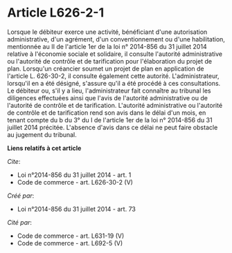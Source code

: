 # Article L626-2-1

Lorsque le débiteur exerce une activité, bénéficiant d'une autorisation administrative, d'un agrément, d'un conventionnement
ou d'une habilitation, mentionnée au II de l'article 1er de la loi n° 2014-856 du 31 juillet 2014 relative à l'économie
sociale et solidaire, il consulte l'autorité administrative ou l'autorité de contrôle et de tarification pour l'élaboration
du projet de plan. Lorsqu'un créancier soumet un projet de plan en application de l'article L. 626-30-2, il consulte
également cette autorité. L'administrateur, lorsqu'il en a été désigné, s'assure qu'il a été procédé à ces consultations. Le
débiteur ou, s'il y a lieu, l'administrateur fait connaître au tribunal les diligences effectuées ainsi que l'avis de
l'autorité administrative ou de l'autorité de contrôle et de tarification. L'autorité administrative ou l'autorité de
contrôle et de tarification rend son avis dans le délai d'un mois, en tenant compte du b du 3° du I de l'article 1er de la
loi n° 2014-856 du 31 juillet 2014 précitée. L'absence d'avis dans ce délai ne peut faire obstacle au jugement du tribunal.

**Liens relatifs à cet article**

_Cite_:

  - Loi n°2014-856 du 31 juillet 2014 - art. 1
  - Code de commerce - art. L626-30-2 (V)

_Créé par_:

  - Loi n°2014-856 du 31 juillet 2014 - art. 73

_Cité par_:

  - Code de commerce - art. L631-19 (V)
  - Code de commerce - art. L692-5 (V)
